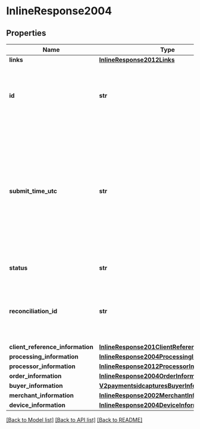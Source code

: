 # InlineResponse2004

## Properties
Name | Type | Description | Notes
------------ | ------------- | ------------- | -------------
**links** | [**InlineResponse2012Links**](InlineResponse2012Links.md) |  | [optional] 
**id** | **str** | An unique identification number assigned by CyberSource to identify the submitted request. | [optional] 
**submit_time_utc** | **str** | Time of request in UTC. &#x60;Format: YYYY-MM-DDThh:mm:ssZ&#x60;  Example 2016-08-11T22:47:57Z equals August 11, 2016, at 22:47:57 (10:47:57 p.m.). The T separates the date and the time. The Z indicates UTC.  | [optional] 
**status** | **str** | The status of the submitted transaction. | [optional] 
**reconciliation_id** | **str** | The reconciliation id for the submitted transaction. This value is not returned for all processors.  | [optional] 
**client_reference_information** | [**InlineResponse201ClientReferenceInformation**](InlineResponse201ClientReferenceInformation.md) |  | [optional] 
**processing_information** | [**InlineResponse2004ProcessingInformation**](InlineResponse2004ProcessingInformation.md) |  | [optional] 
**processor_information** | [**InlineResponse2012ProcessorInformation**](InlineResponse2012ProcessorInformation.md) |  | [optional] 
**order_information** | [**InlineResponse2004OrderInformation**](InlineResponse2004OrderInformation.md) |  | [optional] 
**buyer_information** | [**V2paymentsidcapturesBuyerInformation**](V2paymentsidcapturesBuyerInformation.md) |  | [optional] 
**merchant_information** | [**InlineResponse2002MerchantInformation**](InlineResponse2002MerchantInformation.md) |  | [optional] 
**device_information** | [**InlineResponse2004DeviceInformation**](InlineResponse2004DeviceInformation.md) |  | [optional] 

[[Back to Model list]](../README.md#documentation-for-models) [[Back to API list]](../README.md#documentation-for-api-endpoints) [[Back to README]](../README.md)


